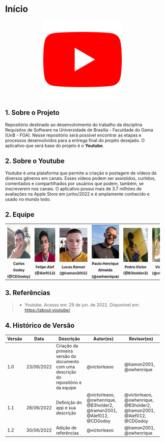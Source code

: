 # Início

<center>

<img src="./media/logo-youtube.png" width="256" height="256" />

</center>

## 1. Sobre o Projeto
Repositório destinado ao desenvolvimento do trabalho da disciplina Requisitos de Software na Universidade de Brasília - Faculdade do Gama (UnB - FGA). Nesse repositório será possível encontrar as etapas e processos desenvolvidos para a entrega final do projeto desejado. O aplicativo que será base do projeto é o **Youtube**.

## 2. Sobre o Youtube

Youtube é uma plataforma que permite a criação e postagem de vídeos de diversos gêneros em canais. Esses vídeos podem ser assistidos, curtidos, comentados e compartilhados por usuários que podem, também, se inscreverem nos canais. O aplicativo possui mais de 3.7 milhões de avaliações na Apple Store em junho/2022 e é amplamente conhecido e usado no mundo todo.

## 2. Equipe
<table>
  <tr>
    <td align="center">
      <a href="https://github.com/CDGodoy" target="_blank">
        <img src="./media/foto-carlos.png" height="110px" width="100px;" alt="Foto Carlos Godoy"/><br>
        <sub>
          <b>Carlos Godoy (@CDGodoy)</b>
        </sub>
      </a>
    </td>
    <td align="center">
      <a href="https://github.com/Alef012" target="_blank">
        <img src="./media/foto-felipe.jpg" height="110px" width="100px;" alt="Foto Felipe Alef"/><br>
        <sub>
          <b>Felipe Alef (@Alef012)</b>
        </sub>
      </a>
    </td>
    <td align="center">
      <a href="https://github.com/lramon2001" target="_blank">
        <img src="./media/foto-lucas.jpg" height="110px" width="100px;" alt="Foto Lucas Ramon"/><br>
        <sub>
          <b>Lucas Ramon (@lramon2001)</b>
        </sub>
      </a>
    </td>
    <td align="center">
      <a href="https://github.com/owhenrique" target="_blank">
        <img src="./media/foto-ph.jpg" height="110px" width="100px;" alt="Foto Paulo Henrique"/><br>
        <sub>
          <b>Paulo Henrique Almeida (@owhenrique)</b>
        </sub>
      </a>
    </td>
    <td align="center">
      <a href="https://github.com/B3holder2" target="_blank">
        <img src="./media/foto-pedro.jpg" height="110px" width="100px;" alt="Foto Pedro Victor"/><br>
        <sub>
          <b>Pedro Victor (@B3holder2)</b>
        </sub>
      </a>
    </td>
    <td align="center">
      <a href="https://github.com/victorleaoo" target="_blank">
        <img src="./media/foto-victor.jpg" height="110px" width="100px;" alt="Foto Victor Leão"/><br>
        <sub>
          <b>Victor Leão (@victorleaoo)</b>
        </sub>
      </a>
    </td> 
</table>

## 3. Referências

> - Youtube. Acesso em: 29 de jun. de 2022. Disponível em: https://about.youtube/

## 4. Histórico de Versão
| Versão | Data | Descrição | Autor(es) | Revisor(es) |
| ------ | ---- | --------- | --------- | ----------- |
| 1.0    | 23/06/2022 | Criação da primeira versão do documento com uma descrição do repositório e da equipe | @victorleaoo | @lramon2001, @owhenrique |
| 1.1    | 28/06/2022 | Definição do app e sua descrição | @victorleaoo, @owhenrique, @B3holder2, @lramon2001, @Alef012, @CDGodoy | @victorleaoo, @owhenrique, @B3holder2, @lramon2001, @Alef012, @CDGodoy |
| 1.2    | 30/06/2022 | Adição de referências | @victorleaoo | @lramon2001, @owhenrique |